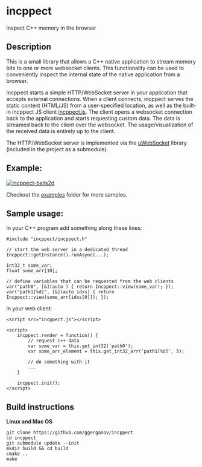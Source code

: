 # incppect

Inspect C++ memory in the browser

## Description

This is a small library that allows a C++ native application to stream memory bits to one or more websocket clients. This functionality can be used to conveniently inspect the internal state of the native application from a browser.

Incppect starts a simple HTTP/WebSocket server in your application that accepts external connections. When a client connects, incppect serves the static content (HTML/JS) from a user-specified location, as well as the built-in incppect JS client [incppect.js](https://github.com/ggerganov/incppect/blob/master/src/incppect.js). The client opens a websocket connection back to the application and starts requesting custom data. The data is streamed back to the client over the websocket. The usage/visualization of the received data is entirely up to the client.

The HTTP/WebSocket server is implemented via the [uWebSocket](https://github.com/uNetworking/uWebSockets) library (included in the project as a submodule).

## Example:

<a href="https://i.imgur.com/8hJSbzQ.gif" target="_blank">![incppect-balls2d](https://i.imgur.com/8hJSbzQ.gif)</a>

Checkout the [examples](https://github.com/ggerganov/incppect/tree/master/examples) folder for more samples.

## Sample usage:

In your C++ program add something along these lines:

```
#include "incppect/incppect.h"

// start the web server in a dedicated thread
Incppect::getInstance().runAsync(...);

int32_t some_var;
float some_arr[10];
    
// define variables that can be requested from the web clients
var("path0", [&](auto ) { return Incppect::view(some_var); });
var("path1[%d]", [&](auto idxs) { return Incppect::view(some_arr[idxs[0]]); });

```

In your web client:

```
<script src="incppect.js"></script>

<script>
    incppect.render = function() {
        // request C++ data
        var some_var = this.get_int32('path0');
        var some_arr_element = this.get_int32_arr('path1[%d]', 5);
        
        // do something with it
        ...
    }
    
    incppect.init();
</script>

```

## Build instructions

**Linux and Mac OS**

    git clone https://github.com/ggerganov/incppect
    cd incppect
    git submodule update --init
    mkdir build && cd build
    cmake ..
    make

